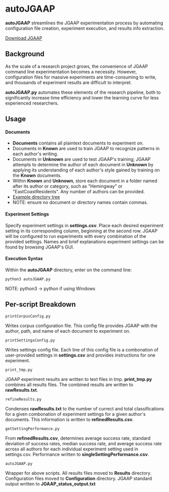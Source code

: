 # autoJGAAP
**autoJGAAP** streamlines the JGAAP experimentation process by automating configuration file creation, experiment execution, and results info extraction.

[Download JGAAP](https://github.com/evllabs/JGAAP/releases) 

## Background

As the scale of a research project grows, the convenience of JGAAP command line experimentation becomes a necessity. However, configuration files for massive experiments are time-consuming to write, and thousands of experiment results are difficult to interpret.

**autoJGAAP.py** automates these elements of the research pipeline, both to significantly increase time efficiency and lower the learning curve for less experienced researchers.

## Usage

#### Documents
* **Documents** contains all plaintext documents to experiment on.
* Documents in **Known** are used to train JGAAP to recognize patterns in each author's writing. 
* Documents in **Unknown** are used to test JGAAP's training; JGAAP attempts to determine the author of each document in **Unknown** by applying its understanding of each author's style gained by training on the **Known** documents. 
* Within **Known** and **Unknown**, store each document in a folder named after its author or category, such as "Hemingway" or "EastCoastResidents". Any number of authors can be provided.
* [Example directory tree](/example.jpg)
* NOTE: ensure no document or directory names contain commas.

#### Experiment Settings
Specify experiment settings in **settings.csv**. Place each desired experiment setting in its corresponding column, beginning at the second row. JGAAP will be configured to run experiments with every combination of the provided settings. Names and brief explanations experiment settings can be found by browsing JGAAP's GUI.

#### Execution Syntax
Within the **autoJGAAP** directory, enter on the command line:

```python3 autoJGAAP.py```

NOTE: python3 -> python if using Windows

## Per-script Breakdown

```printCorpusConfig.py```

Writes corpus configuration file. This config file provides JGAAP with the author, path, and name of each document to experiment on.

```printSettingsConfig.py```

Writes settings config file. Each line of this config file is a combonation of user-provided settings in **settings.csv** and provides instructions for one experiment.

```print_tmp.py```

JGAAP experiment results are written to text files in tmp. **print_tmp.py** combines all results files. The combined results are written to **rawResults.txt**.

```refineResults.py```

Condenses **rawResults.txt** to the number of currect and total classifications for a given combonation of experiment settings for a given author's documents. This information is written to **refinedResults.csv**.

```getSettingPerformance.py```

From **refinedResults.csv**, determines average success rate, standard deviation of success rates, median success rate, and average success rate across all authors for each individual experiment setting used in settings.csv. Performance written to **singleSettingPerformance.csv**.

```autoJGAAP.py```

Wrapper for above scripts.
All results files moved to **Results** directory.
Configuration files moved to **Configuration** directory.
JGAAP standard output written to **JGAAP_status_output.txt**




